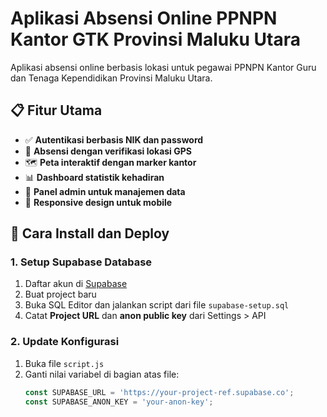 # Aplikasi Absensi Online PPNPN Kantor GTK Provinsi Maluku Utara

Aplikasi absensi online berbasis lokasi untuk pegawai PPNPN Kantor Guru dan Tenaga Kependidikan Provinsi Maluku Utara.

## 📋 Fitur Utama

- ✅ **Autentikasi berbasis NIK dan password**
- 📍 **Absensi dengan verifikasi lokasi GPS**
- 🗺️ **Peta interaktif dengan marker kantor**
- 📊 **Dashboard statistik kehadiran**
- 👥 **Panel admin untuk manajemen data**
- 📱 **Responsive design untuk mobile**

## 🚀 Cara Install dan Deploy

### 1. Setup Supabase Database

1. Daftar akun di [Supabase](https://supabase.com)
2. Buat project baru
3. Buka SQL Editor dan jalankan script dari file `supabase-setup.sql`
4. Catat **Project URL** dan **anon public key** dari Settings > API

### 2. Update Konfigurasi

1. Buka file `script.js`
2. Ganti nilai variabel di bagian atas file:
   ```javascript
   const SUPABASE_URL = 'https://your-project-ref.supabase.co';
   const SUPABASE_ANON_KEY = 'your-anon-key';
